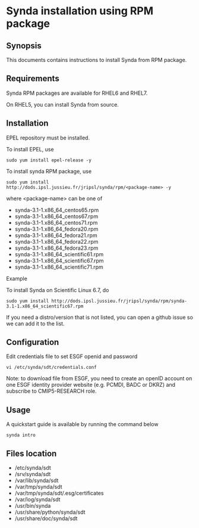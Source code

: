 
# Synda installation using RPM package

## Synopsis

This documents contains instructions to install Synda from RPM package.

## Requirements

Synda RPM packages are available for RHEL6 and RHEL7.

On RHEL5, you can install Synda from source.

## Installation

EPEL repository must be installed.

To install EPEL, use

```
sudo yum install epel-release -y
```

To install synda RPM package, use

```
sudo yum install http://dods.ipsl.jussieu.fr/jripsl/synda/rpm/<package-name> -y
```

where &lt;package-name&gt; can be one of

* synda-3.1-1.x86_64_centos65.rpm
* synda-3.1-1.x86_64_centos67.rpm
* synda-3.1-1.x86_64_centos71.rpm
* synda-3.1-1.x86_64_fedora20.rpm
* synda-3.1-1.x86_64_fedora21.rpm
* synda-3.1-1.x86_64_fedora22.rpm
* synda-3.1-1.x86_64_fedora23.rpm
* synda-3.1-1.x86_64_scientific61.rpm
* synda-3.1-1.x86_64_scientific67.rpm
* synda-3.1-1.x86_64_scientific71.rpm

Example

To install Synda on Scientific Linux 6.7, do

```
sudo yum install http://dods.ipsl.jussieu.fr/jripsl/synda/rpm/synda-3.1-1.x86_64_scientific67.rpm 
```

If you need a distro/version that is not listed, you can open a github issue so we can add it to the list.

## Configuration

Edit credentials file to set ESGF openid and password

```
vi /etc/synda/sdt/credentials.conf
```

Note: to download file from ESGF, you need to create an openID account on one
ESGF identity provider website (e.g. PCMDI, BADC or DKRZ) and subscribe to
CMIP5-RESEARCH role.

## Usage

A quickstart guide is available by running the command below

```
synda intro 
```

## Files location

* /etc/synda/sdt
* /srv/synda/sdt
* /var/lib/synda/sdt
* /var/tmp/synda/sdt
* /var/tmp/synda/sdt/.esg/certificates
* /var/log/synda/sdt
* /usr/bin/synda
* /usr/share/python/synda/sdt
* /usr/share/doc/synda/sdt
